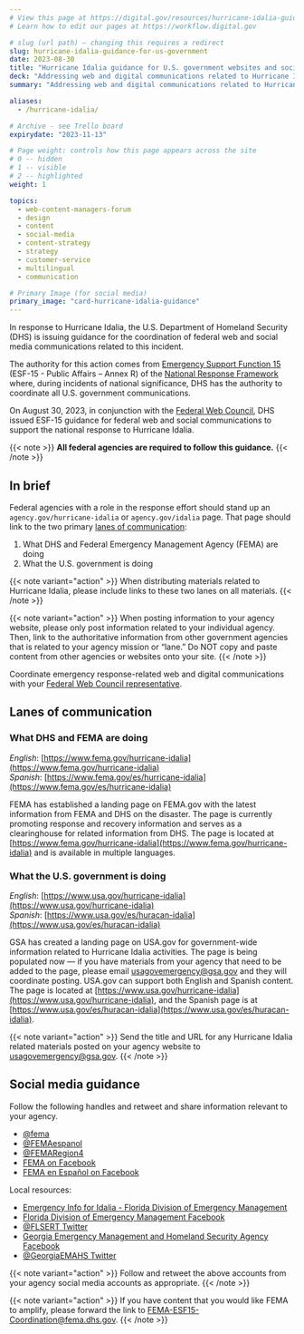 ```yaml
---
# View this page at https://digital.gov/resources/hurricane-idalia-guidance-for-us-government
# Learn how to edit our pages at https://workflow.digital.gov

# slug (url path) — changing this requires a redirect
slug: hurricane-idalia-guidance-for-us-government
date: 2023-08-30
title: "Hurricane Idalia guidance for U.S. government websites and social media"
deck: "Addressing web and digital communications related to Hurricane Idalia"
summary: "Addressing web and digital communications related to Hurricane Idalia"

aliases:
  - /hurricane-idalia/

# Archive - see Trello board
expirydate: "2023-11-13"

# Page weight: controls how this page appears across the site
# 0 -- hidden
# 1 -- visible
# 2 -- highlighted
weight: 1

topics:
  - web-content-managers-forum
  - design
  - content
  - social-media
  - content-strategy
  - strategy
  - customer-service
  - multilingual
  - communication

# Primary Image (for social media)
primary_image: "card-hurricane-idalia-guidance"
---
```

In response to Hurricane Idalia, the U.S. Department of Homeland Security (DHS) is issuing guidance for the coordination of federal web and social media communications related to this incident.

The authority for this action comes from [Emergency Support Function 15](https://www.fema.gov/emergency-managers/national-preparedness/frameworks/response#esf) (ESF-15 - Public Affairs – Annex R) of the [National Response Framework](https://www.fema.gov/emergency-managers/national-preparedness/frameworks/response) where, during incidents of national significance, DHS has the authority to coordinate all U.S. government communications.

On August 30, 2023, in conjunction with the [Federal Web Council](https://digital.gov/resources/federal-web-council/), DHS issued ESF-15 guidance for federal web and social communications to support the national response to Hurricane Idalia.

{{< note >}} **All federal agencies are required to follow this guidance.** {{< /note >}}

## In brief

Federal agencies with a role in the response effort should stand up an `agency.gov/hurricane-idalia` or `agency.gov/idalia` page. That page should link to the two primary [lanes of communication](#lanes-of-communication):

1. What DHS and Federal Emergency Management Agency (FEMA) are doing
2. What the U.S. government is doing

{{< note variant="action" >}}
When distributing materials related to Hurricane Idalia, please include links to these two lanes on all materials.
{{< /note >}}

{{< note variant="action" >}}
When posting information to your agency website, please only post information related to your individual agency. Then, link to the authoritative information from other government agencies that is related to your agency mission or “lane.” Do NOT copy and paste content from other agencies or websites onto your site.
{{< /note >}}

Coordinate emergency response-related web and digital communications with your [Federal Web Council representative](https://digital.gov/resources/federal-web-council#current-council-members).

## Lanes of communication

### What DHS and FEMA are doing

*English*: [https://www.fema.gov/hurricane-idalia](https://www.fema.gov/hurricane-idalia)<br />
*Spanish*: [https://www.fema.gov/es/hurricane-idalia](https://www.fema.gov/es/hurricane-idalia)

FEMA has established a landing page on FEMA.gov with the latest information from FEMA and DHS on the disaster. The page is currently promoting response and recovery information and serves as a clearinghouse for related information from DHS. The page is located at [https://www.fema.gov/hurricane-idalia](https://www.fema.gov/hurricane-idalia) and is available in multiple languages.

### What the U.S. government is doing

*English*: [https://www.usa.gov/hurricane-idalia](https://www.usa.gov/hurricane-idalia)<br />
*Spanish*: [https://www.usa.gov/es/huracan-idalia](https://www.usa.gov/es/huracan-idalia)

GSA has created a landing page on USA.gov for government-wide information related to Hurricane Idalia activities. The page is being populated now — if you have materials from your agency that need to be added to the page, please email usagovemergency@gsa.gov and they will coordinate posting. USA.gov can support both English and Spanish content. The page is located at [https://www.usa.gov/hurricane-idalia](https://www.usa.gov/hurricane-idalia), and the Spanish page is at [https://www.usa.gov/es/huracan-idalia](https://www.usa.gov/es/huracan-idalia).

{{< note variant="action" >}}
Send the title and URL for any Hurricane Idalia related materials posted on your agency website to usagovemergency@gsa.gov.
{{< /note >}}

## Social media guidance

Follow the following handles and retweet and share information relevant to your agency.

* [@fema](https://twitter.com/fema)
* [@FEMAespanol](https://twitter.com/femaespanol)
* [@FEMARegion4](https://twitter.com/FEMAregion4)
* [FEMA on Facebook](https://www.facebook.com/FEMA/)
* [FEMA en Español on Facebook](https://www.facebook.com/FEMAespanol)

Local resources:

* [Emergency Info for Idalia - Florida Division of Emergency Management](https://www.floridadisaster.org/updates/)
* [Florida Division of Emergency Management Facebook](https://www.facebook.com/FLSERT)
* [@FLSERT Twitter](https://twitter.com/flsert)
* [Georgia Emergency Management and Homeland Security Agency Facebook](https://www.facebook.com/GeorgiaEMAHS)
* [@GeorgiaEMAHS Twitter](https://twitter.com/GeorgiaEMAHS)

{{< note variant="action" >}}
Follow and retweet the above accounts from your agency social media accounts as appropriate.
{{< /note >}}

{{< note variant="action" >}}
If you have content that you would like FEMA to amplify, please forward the link to FEMA-ESF15-Coordination@fema.dhs.gov.
{{< /note >}}

